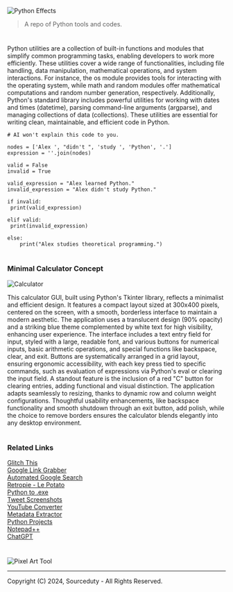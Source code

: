![Python Effects](https://github.com/sourceduty/Python_Utilities/assets/123030236/5598acb3-bacc-4957-a4ec-fdc3eaf5f4e8)

> A repo of Python tools and codes.

#

Python utilities are a collection of built-in functions and modules that simplify common programming tasks, enabling developers to work more efficiently. These utilities cover a wide range of functionalities, including file handling, data manipulation, mathematical operations, and system interactions. For instance, the os module provides tools for interacting with the operating system, while math and random modules offer mathematical computations and random number generation, respectively. Additionally, Python's standard library includes powerful utilities for working with dates and times (datetime), parsing command-line arguments (argparse), and managing collections of data (collections). These utilities are essential for writing clean, maintainable, and efficient code in Python.

```
# AI won't explain this code to you.

nodes = ['Alex ', "didn't ", 'study ', 'Python', '.']
expression = ''.join(nodes)

valid = False
invalid = True

valid_expression = "Alex learned Python."
invalid_expression = "Alex didn't study Python."

if invalid:
 print(valid_expression)

elif valid: 
 print(invalid_expression)
 
else:
    print("Alex studies theoretical programming.")
```

#
### Minimal Calculator Concept

![Calculator](https://github.com/user-attachments/assets/10f7e878-596e-45e4-a3af-5239331c9640)

This calculator GUI, built using Python's Tkinter library, reflects a minimalist and efficient design. It features a compact layout sized at 300x400 pixels, centered on the screen, with a smooth, borderless interface to maintain a modern aesthetic. The application uses a translucent design (90% opacity) and a striking blue theme complemented by white text for high visibility, enhancing user experience. The interface includes a text entry field for input, styled with a large, readable font, and various buttons for numerical inputs, basic arithmetic operations, and special functions like backspace, clear, and exit. Buttons are systematically arranged in a grid layout, ensuring ergonomic accessibility, with each key press tied to specific commands, such as evaluation of expressions via Python's eval or clearing the input field. A standout feature is the inclusion of a red "C" button for clearing entries, adding functional and visual distinction. The application adapts seamlessly to resizing, thanks to dynamic row and column weight configurations. Thoughtful usability enhancements, like backspace functionality and smooth shutdown through an exit button, add polish, while the choice to remove borders ensures the calculator blends elegantly into any desktop environment.

#
### Related Links

[Glitch This](https://github.com/TotallyNotChase/glitch-this)
<br>
[Google Link Grabber](https://github.com/itslucifero/Google-Link-Grabber)
<br />
[Automated Google Search](https://github.com/frzmohammadali/automate-google-search-script)
<br />
[Retropie - Le Potato](https://github.com/sourceduty/Retropie_Le_Potato)
<br />
[Python to .exe](https://github.com/xtekky/python-to-exe)
<br />
[Tweet Screenshots](https://github.com/pwnfoo/fakemenot)
<br />
[YouTube Converter](https://github.com/diegorosa/YouTube-to-MP3-Converter-API)
<br />
[Metadata Extractor](https://github.com/ellman12/DateTakenExtractor)
<br />
[Python Projects](https://github.com/Mrinank-Bhowmick/python-beginner-projects)
<br />
[Notepad++](https://github.com/notepad-plus-plus/notepad-plus-plus)
<br />
[ChatGPT](https://chat.openai.com/)

#

![Pixel Art Tool](https://github.com/user-attachments/assets/ca6547c2-12ba-4bde-9268-9eee701cb2e2)

***
Copyright (C) 2024, Sourceduty - All Rights Reserved.

